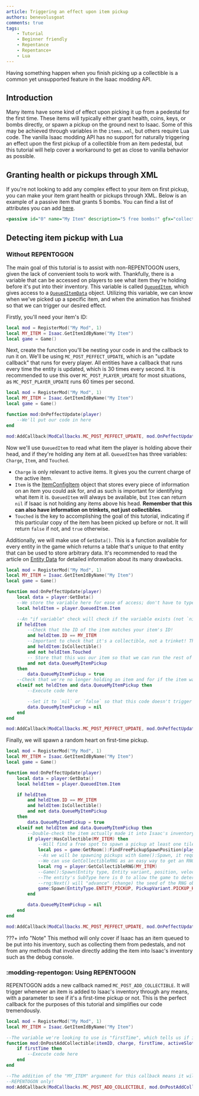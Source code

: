 ```yaml
---
article: Triggering an effect upon item pickup
authors: benevolusgoat
comments: true
tags:
    - Tutorial
    - Beginner friendly
    - Repentance
    - Repentance+
    - Lua
---
```


Having something happen when you finish picking up a collectible is a common yet unsupported feature in the Isaac modding API.

## Introduction
Many items have some kind of effect upon picking it up from a pedestal for the first time. These items will typically either grant health, coins, keys, or bombs directly, or spawn a pickup on the ground next to Isaac. Some of this may be achieved through variables in the `items.xml`, but others require Lua code. The vanilla Isaac modding API has no support for naturally triggering an effect upon the first pickup of a collectible from an item pedestal, but this tutorial will help cover a workaround to get as close to vanilla behavior as possible.

## Granting health or pickups through XML
If you're not looking to add any complex effect to your item on first pickup, you can make your item grant health or pickups through XML. Below is an example of a passive item that grants 5 bombs. You can find a list of attributes you can add [here](https://wofsauge.github.io/IsaacDocs/rep/xml/items.html).

```xml
<passive id="0" name="My Item" description="5 free bombs!" gfx="collectible_my_item.png" quality="0" bombs="5" />
```

## Detecting item pickup with Lua

### Without REPENTOGON
The main goal of this tutorial is to assist with non-REPENTOGON users, given the lack of convenient tools to work with. Thankfully, there is a variable that can be accessed on players to see what item they're holding before it's put into their inventory. This variable is called [`QueuedItem`](https://wofsauge.github.io/IsaacDocs/rep/EntityPlayer.html#queueditem), which gives access to a [`QueuedItemData`](https://wofsauge.github.io/IsaacDocs/rep/QueueItemData.html) object. Utilizing this variable, we can know when we've picked up a specific item, and when the animation has finished so that we can trigger our desired effect.

Firstly, you'll need your item's ID:

```Lua
local mod = RegisterMod("My Mod", 1)
local MY_ITEM = Isaac.GetItemIdByName("My Item")
local game = Game()
```

Next, create the function you'll be nesting your code in and the callback to run it on. We'll be using `MC_POST_PEFFECT_UPDATE`, which is an "update callback" that runs for every player. All entities have a callback that runs every time the entity is updated, which is 30 times every second. It is recommended to use this over `MC_POST_PLAYER_UPDATE` for most situations, as `MC_POST_PLAYER_UPDATE` runs 60 times per second.

```Lua
local mod = RegisterMod("My Mod", 1)
local MY_ITEM = Isaac.GetItemIdByName("My Item")
local game = Game()

function mod:OnPeffectUpdate(player)
	--We'll put our code in here
end

mod:AddCallback(ModCallbacks.MC_POST_PEFFECT_UPDATE, mod.OnPeffectUpdate)
```

Now we'll use `QueuedItem` to read what item the player is holding above their head, and if they're holding any item at all. `QueuedItem` has three variables: `Charge`, `Item`, and `Touched`.

- `Charge` is only relevant to active items. It gives you the current charge of the active item.
- `Item` is the [ItemConfigItem](https://wofsauge.github.io/IsaacDocs/rep/ItemConfig_Item.html) object that stores every piece of information on an item you could ask for, and as such is important for identifying what item it is. `QueuedItem` will always be available, but `Item` can return `nil` if Isaac is not holding any items above his head. **Remember that this can also have information on trinkets, not just collectibles**.
- `Touched` is the key to accomplishing the goal of this tutorial, indicating if this particular copy of the item has been picked up before or not. It will return `false` if not, and `true` otherwise.

Additionally, we will make use of `GetData()`. This is a function available for every entity in the game which returns a table that's unique to that entity that can be used to store arbitrary data. It's recommended to read the article on [Entity Data](../concepts/entity_data.md) for detailed information about its many drawbacks.

```Lua
local mod = RegisterMod("My Mod", 1)
local MY_ITEM = Isaac.GetItemIdByName("My Item")
local game = Game()

function mod:OnPeffectUpdate(player)
	local data = player:GetData()
	--We store the variable here for ease of access; don't have to type it out every time you need it
	local heldItem = player.QueuedItem.Item

	--An "if variable" check will check if the variable exists (not `nil`) or is equal to `true`. This check will pass if Isaac is holding an item!
	if heldItem
		--Check that the ID of the item matches your item's ID!
		and heldItem.ID == MY_ITEM
		--Important to check that it's a collectible, not a trinket! There's also :IsTrinket() if you wish to check the inverse.
		and heldItem:IsCollectible()
		and not heldItem.Touched
		-- Store that this was our item so that we can run the rest of code only if it is
		and not data.QueueMyItemPickup
	then
		data.QueueMyItemPickup = true
	--Check that we're no longer holding an item and for if the item was our item.
	elseif not heldItem and data.QueueMyItemPickup then
		--Execute code here

		--Set it to `nil` or `false` so that this code doesn't trigger again right away.
		data.QueueMyItemPickup = nil
	end
end

mod:AddCallback(ModCallbacks.MC_POST_PEFFECT_UPDATE, mod.OnPeffectUpdate)
```

Finally, we will spawn a random heart on first-time pickup.

```Lua
local mod = RegisterMod("My Mod", 1)
local MY_ITEM = Isaac.GetItemIdByName("My Item")
local game = Game()

function mod:OnPeffectUpdate(player)
	local data = player:GetData()
	local heldItem = player.QueuedItem.Item

	if heldItem
		and heldItem.ID == MY_ITEM
		and heldItem:IsCollectible()
		and not data.QueueMyItemPickup
	then
		data.QueueMyItemPickup = true
	elseif not heldItem and data.QueueMyItemPickup then
		--Double-check the item actually made it into Isaac's inventory!
		if player:HasCollectible(MY_ITEM) then
			--Will find a free spot to spawn a pickup at least one tile away from Isaac. 40 = 1 tile.
			local pos = game:GetRoom():FindFreePickupSpawnPosition(player.Position, 40)
			--As we will be spawning pickups with Game():Spawn, it requires a seed to determine any RNG factors involved.
			--We can use GetCollectibleRNG as an easy way to get an RNG object to provide a seed for us that's specific to a collectible!
			local rng = player:GetCollectibleRNG(MY_ITEM)
			--Game():Spawn(Entity type, Entity variant, position, velocity, Entity who spawned it, Entity subtype, RNG seed)
			--The entity's SubType here is 0 to allow the game to determine what kind of heart pickup is spawned. Handy for hearts, keys, coins, bombs, trinkets, and collectibles.
			--rng:Next() will "advance" (change) the seed of the RNG object, returning that new seed
			game:Spawn(EntityType.ENTITY_PICKUP, PickupVariant.PICKUP_HEART, pos, Vector.Zero, player, 0, rng:Next())
		end

		data.QueueMyItemPickup = nil
	end
end

mod:AddCallback(ModCallbacks.MC_POST_PEFFECT_UPDATE, mod.OnPeffectUpdate)
```

???+ info "Note"
	This method will only cover if Isaac has an item queued to be put into his inventory, such as collecting them from pedestals, and not from any methods that involve directly adding the item into Isaac's inventory such as the debug console.

### :modding-repentogon: Using REPENTOGON
REPENTOGON adds a new callback named `MC_POST_ADD_COLLECTIBLE`. It will trigger whenever an item is added to Isaac's inventory through any means, with a parameter to see if it's a first-time pickup or not. This is the perfect callback for the purposes of this tutorial and simplifies our code tremendously.

```Lua
local mod = RegisterMod("My Mod", 1)
local MY_ITEM = Isaac.GetItemIdByName("My Item")

--The variable we're looking to use is "firstTime", which tells us if it's a first-time pickup or not.
function mod:OnPostAddCollectible(itemID, charge, firstTime, activeSlot, varData, player)
	if firstTime then
		--Execute code here
	end
end

--The addition of the "MY_ITEM" argument for this callback means it will only ever trigger for your item.
--REPENTOGON only!
mod:AddCallback(ModCallbacks.MC_POST_ADD_COLLECTIBLE, mod.OnPostAddCollectible, MY_ITEM)
```